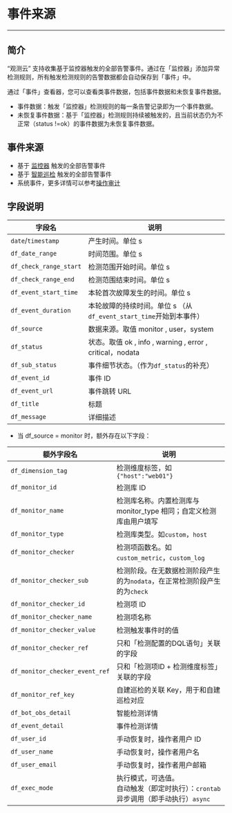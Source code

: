 # 事件来源
---

## 简介

“观测云” 支持收集基于监控器触发的全部告警事件。通过在「监控器」添加异常检测规则，所有触发检测规则的告警数据都会自动保存到「事件」中。

通过「事件」查看器，您可以查看类事件数据，包括事件数据和未恢复事件数据。

- 事件数据：触发「监控器」检测规则的每一条告警记录即为一个事件数据。
- 未恢复事件数据：基于「监控器」检测规则持续被触发的，且当前状态仍为不正常（status !=ok）的事件数据为未恢复事件数据。

## 事件来源

- 基于 [监控器](../monitoring/index.md) 触发的全部告警事件
- 基于 [智能巡检](../monitoring/bot-obs.md) 触发的全部告警事件
- 系统事件，更多详情可以参考[操作审计](../management/operation-audit.md)

## 字段说明
| 字段名 | 说明 |
| --- | --- |
| `date`/`timestamp` | 产生时间。单位 s |
| `df_date_range` | 时间范围。单位 s |
| `df_check_range_start` | 检测范围开始时间。单位 s |
| `df_check_range_end` | 检测范围结束时间。单位 s |
| `df_event_start_time` | 本轮首次故障发生的时间。单位 s |
| `df_event_duration` | 本轮故障的持续时间。单位 s （从`df_event_start_time`开始到本事件）|
| `df_source` | 数据来源。取值 monitor , user，system |
| `df_status` | 状态。取值 ok , info , warning , error , critical，nodata |
| `df_sub_status` | 事件细节状态。（作为`df_status`的补充） |
| `df_event_id` | 事件 ID |
| `df_event_url` | 事件跳转 URL |
| `df_title` | 标题 |
| `df_message` | 详细描述 |


- 当 df_source = monitor 时，额外存在以下字段：

| 额外字段名 | 说明 |
| --- | --- |
| `df_dimension_tag` | 检测维度标签，如`{"host":"web01"}` |
| `df_monitor_id` | 检测库 ID  |
| `df_monitor_name` | 检测库名称。内置检测库与 monitor_type 相同；自定义检测库由用户填写 |
| `df_monitor_type` | 检测库类型。如`custom`，`host` |
| `df_monitor_checker` | 检测项函数名。如`custom_metric`，`custom_log` |
| `df_monitor_checker_sub` | 检测阶段。在无数据检测阶段产生的为`nodata`，在正常检测阶段产生的为`check` |
| `df_monitor_checker_id` | 检测项 ID |
| `df_monitor_checker_name` | 检测项名称 |
| `df_monitor_checker_value` | 检测触发事件时的值 |
| `df_monitor_checker_ref` | 只和「检测配置的DQL语句」关联的字段 |
| `df_monitor_checker_event_ref` | 只和「检测项ID + 检测维度标签」关联的字段 |
| `df_monitor_ref_key` | 自建巡检的关联 Key，用于和自建巡检对应 |
| `df_bot_obs_detail` | 智能检测详情 |
| `df_event_detail` | 事件检测详情 |
| `df_user_id` | 手动恢复时，操作者用户 ID |
| `df_user_name` | 手动恢复时，操作者用户名 |
| `df_user_email` | 手动恢复时，操作者用户邮箱 |
| `df_exec_mode` | 执行模式，可选值。<br />自动触发（即定时执行）：`crontab` <br />异步调用（即手动执行）`async` |
